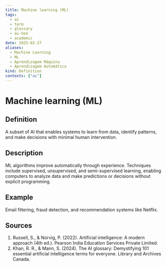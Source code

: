 ```yaml
---
title: Machine learning (ML)
tags:
  - ai
  - term
  - glossary
  - ai-hed
  - academic
date: 2025-02-27
aliases:
  - Machine Learning
  - ML
  - Aprendizagem Máquina
  - Aprendizagem Automática
kind: Definition
contexts: ["ai"]
---
```


# Machine learning (ML)

## Definition
A subset of AI that enables systems to learn from data, identify patterns, and make decisions with minimal human intervention.

## Description
ML algorithms improve automatically through experience. Techniques include supervised, unsupervised, and semi-supervised learning, enabling computers to analyze data and make predictions or decisions without explicit programming.

## Example
Email filtering, fraud detection, and recommendation systems like Netflix.

## Sources
1. Russell, S., & Norvig, P. (2022). Artificial intelligence: A modern approach (4th ed.). Pearson India Education Services Private Limited.
2. Khan, R. R., & Mann, S. (2024). The AI glossary: Demystifying 101 essential artificial intelligence terms for everyone. Library and Archives Canada.
